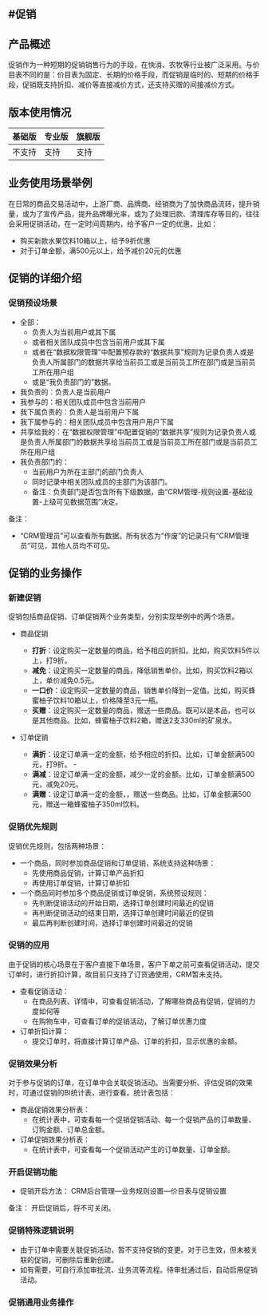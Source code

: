 
#促销
---
## 产品概述

促销作为一种短期的促销销售行为的手段，在快消、农牧等行业被广泛采用。与价目表不同的是：价目表为固定、长期的价格手段，而促销是临时的、短期的价格手段，促销既支持折扣、减价等直接减价方式，还支持买赠的间接减价方式。

## 版本使用情况


| 基础版  | 专业版  | 旗舰版  |
| ---- | ---- | ---- |
| 不支持  | 支持   | 支持   |



## 业务使用场景举例

在日常的商品交易活动中，上游厂商、品牌商、经销商为了加快商品流转，提升销量，或为了宣传产品，提升品牌曝光率，或为了处理旧款、清理库存等目的，往往会采用促销活动，在一定时间周期内，给予客户一定的优惠，比如：
- 购买新款水果饮料10箱以上，给予9折优惠
- 对于订单金额，满500元以上，给予减价20元的优惠

## 促销的详细介绍

### 促销预设场景


- 全部：
    - 负责人为当前用户或其下属
    - 或者相关团队成员中包含当前用户或其下属
    - 或者在“数据权限管理”中配置预存款的“数据共享”规则为记录负责人或是负责人所属部门的数据共享给当前员工或是当前员工所在部门或是当前员工所在用户组
    - 或是“我负责部门的”数据。
- 我负责的：负责人是当前用户
- 我参与的：相关团队成员中包含当前用户
- 我下属负责的：负责人是当前用户下属
- 我下属参与的：相关团队成员中包含用户用户下属
- 共享给我的：在“数据权限管理”中配置促销的“数据共享”规则为记录负责人或是负责人所属部门的数据共享给当前员工或是当前员工所在部门或是当前员工所在用户组
- 我负责部门的：
    - 当前用户为所在主部门的部门负责人
    - 同时记录中相关团队成员的主部门为该部门。
    - 备注：负责部门是否包含所有下级数据，由“CRM管理-规则设置-基础设置-上级可见数据范围”决定。

备注：

- “CRM管理员”可以查看所有数据。所有状态为“作废”的记录只有“CRM管理员”可见，其他人员均不可见。

## 促销的业务操作

### 新建促销

促销包括商品促销、订单促销两个业务类型，分别实现举例中的两个场景。

- 商品促销 
    - **打折**：设定购买一定数量的商品，给予相应的折扣。比如，购买饮料5件以上，打9折。
    - **减免**：设定购买一定数量的商品，降低销售单价。比如，购买饮料2箱以上，单价减免0.5元。
    - **一口价**：设定购买一定数量的商品，销售单价降到一定值。比如，购买蜂蜜柚子饮料10箱以上，价格降至3元一瓶。
    - **买赠**：设定购买一定数量的商品，赠送一些商品。既可以是本品，也可以是其他商品。比如，蜂蜜柚子饮料2箱，赠送2支330ml的矿泉水。

- 订单促销
    - **满折**：设定订单满一定的金额，给予相应的折扣。比如，订单金额满500元，打9折。    - 
    - **满减**：设定订单满一定的金额，减少一定的金额。比如，订单金额满500元，减免20元。
    - **满赠**：设定订单满一定的金额，，赠送一些商品。比如，订单金额满500元，赠送一箱蜂蜜柚子350ml饮料。



### 促销优先规则
促销优先规则，包括两种场景：
- 一个商品，同时参加商品促销和订单促销，系统支持这种场景：
    - 先使用商品促销，计算订单产品折扣
    - 再使用订单促销，计算订单折扣
- 一个商品同时参加多个商品促销或订单促销，系统预设规则：
    - 先判断促销活动的开始日期，选择订单创建时间最近的促销
    - 再判断促销活动的结束日期，选择订单创建时间最近的促销
    - 最后再判断创建时间，选择订单创建时间最近的促销


### 促销的应用
由于促销的核心场景在于客户直接下单场景，客户下单之前可查看促销活动，提交订单时，进行折扣计算，故目前只支持了订货通使用，CRM暂未支持。

- 查看促销活动：
    - 在商品列表、详情中，可查看促销活动，了解哪些商品有促销，促销的力度如何等
    - 在购物车中，可查看订单的促销活动，了解订单优惠力度
- 订单折扣计算：
    - 提交订单时，将直接计算订单产品、订单的折扣，显示优惠的金额。

### 促销效果分析
对于参与促销的订单，在订单中会关联促销活动。当需要分析、评估促销的效果时，可通过促销的BI统计表，进行查看。统计表包括：
- 商品促销效果分析表：
    - 在统计表中，可查看每一个促销促销活动、每一个促销产品的订单数量、订购金额、订单总金额。
- 订单促销效果分析表：
    - 在统计表中，可查看每一个促销活动产生的订单数量、订单金额。

### 开启促销功能

- 促销开启方法： CRM后台管理—业务规则设置—价目表与促销设置

备注： 开启促销后，将不可关闭。


### 促销特殊逻辑说明

- 由于订单中需要关联促销活动，暂不支持促销的变更。对于已生效，但未被关联的促销，可删除后重新创建。
- 如有需要，可自行添加审批流、业务流等流程。待审批通过后，自动启用促销活动。


### 促销通用业务操作




